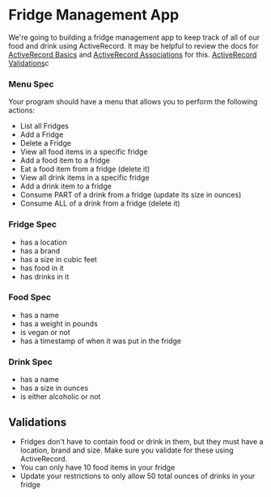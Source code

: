 # Fridge Management App

We're going to building a fridge management app to keep track of all of our food and drink using ActiveRecord. It may be helpful to review the docs for [ActiveRecord Basics](http://edgeguides.rubyonrails.org/active_record_basics.html) and [ActiveRecord Associations](http://edgeguides.rubyonrails.org/association_basics.html) for this.
[ActiveRecord Validations](http://edgeguides.rubyonrails.org/active_record_validations.html)c

### Menu Spec

Your program should have a menu that allows you to perform the following actions:

* List all Fridges
* Add a Fridge
* Delete a Fridge
* View all food items in a specific fridge
* Add a food item to a fridge
* Eat a food item from a fridge (delete it)
* View all drink items in a specific fridge
* Add a drink item to a fridge
* Consume PART of a drink from a fridge (update its size in ounces)
* Consume ALL of a drink from a fridge (delete it)

### Fridge Spec
* has a location
* has a brand
* has a size in cubic feet
* has food in it
* has drinks in it

### Food Spec
* has a name
* has a weight in pounds
* is vegan or not
* has a timestamp of when it was put in the fridge

### Drink Spec
* has a name
* has a size in ounces
* is either alcoholic or not

## Validations

* Fridges don't have to contain food or drink in them, but they must have a location, brand and size. Make sure you validate for these using ActiveRecord.
* You can only have 10 food items in your fridge
* Update your restrictions to only allow 50 total ounces of drinks in your fridge